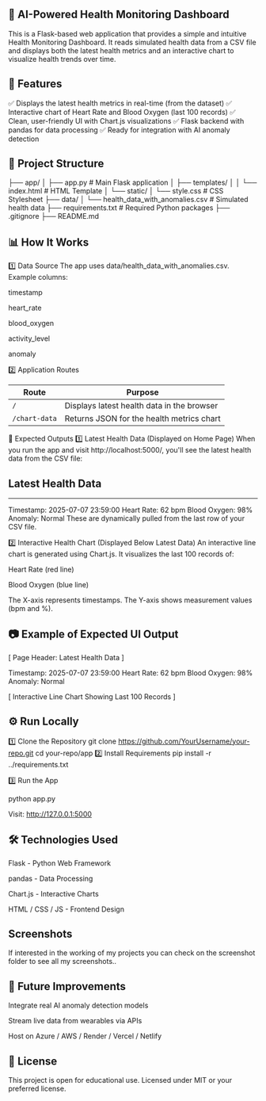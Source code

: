 ## 🏥 AI-Powered Health Monitoring Dashboard

This is a Flask-based web application that provides a simple and intuitive Health Monitoring Dashboard.
It reads simulated health data from a CSV file and displays both the latest health metrics and an interactive chart to visualize health trends over time.

## 🚀 Features
✅ Displays the latest health metrics in real-time (from the dataset)
✅ Interactive chart of Heart Rate and Blood Oxygen (last 100 records)
✅ Clean, user-friendly UI with Chart.js visualizations
✅ Flask backend with pandas for data processing
✅ Ready for integration with AI anomaly detection

## 📁 Project Structure
├── app/
│   ├── app.py               # Main Flask application
│   ├── templates/
│   │   └── index.html        # HTML Template
│   └── static/
│       └── style.css         # CSS Stylesheet
├── data/
│   └── health_data_with_anomalies.csv  # Simulated health data
├── requirements.txt          # Required Python packages
├── .gitignore
├── README.md

## 📊 How It Works

1️⃣ Data Source
The app uses data/health_data_with_anomalies.csv. Example columns:

timestamp

heart_rate

blood_oxygen

activity_level

anomaly

2️⃣ Application Routes

| Route         | Purpose                                    |
| ------------- | ------------------------------------------ |
| `/`           | Displays latest health data in the browser |
| `/chart-data` | Returns JSON for the health metrics chart  |


🎯 Expected Outputs
1️⃣ Latest Health Data (Displayed on Home Page)
When you run the app and visit http://localhost:5000/, you'll see the latest health data from the CSV file:

## Latest Health Data
-------------------
Timestamp: 2025-07-07 23:59:00
Heart Rate: 62 bpm
Blood Oxygen: 98%
Anomaly: Normal
These are dynamically pulled from the last row of your CSV file.

2️⃣ Interactive Health Chart (Displayed Below Latest Data)
An interactive line chart is generated using Chart.js. It visualizes the last 100 records of:

Heart Rate (red line)

Blood Oxygen (blue line)

The X-axis represents timestamps.
The Y-axis shows measurement values (bpm and %).

## 📷 Example of Expected UI Output

[ Page Header: Latest Health Data ]

Timestamp: 2025-07-07 23:59:00
Heart Rate: 62 bpm
Blood Oxygen: 98%
Anomaly: Normal

[ Interactive Line Chart Showing Last 100 Records ]

## ⚙️ Run Locally
1️⃣ Clone the Repository
git clone https://github.com/YourUsername/your-repo.git
cd your-repo/app
2️⃣ Install Requirements
pip install -r ../requirements.txt

3️⃣ Run the App

python app.py

Visit: http://127.0.0.1:5000


## 🛠️ Technologies Used
Flask - Python Web Framework

pandas - Data Processing

Chart.js - Interactive Charts

HTML / CSS / JS - Frontend Design

## Screenshots
 If interested in the working of my projects you can check on the screenshot folder to see all my screenshots..



## 🔮 Future Improvements
Integrate real AI anomaly detection models

Stream live data from wearables via APIs

Host on Azure / AWS / Render / Vercel / Netlify

## 📄 License

This project is open for educational use.
Licensed under MIT or your preferred license.

